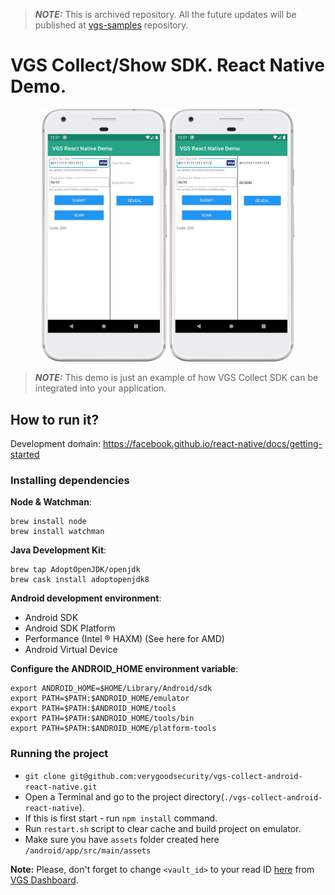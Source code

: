 > **_NOTE:_**  This is archived repository. All the future updates will be published at [vgs-samples](https://github.com/vgs-samples/vgs-collect-show-android-react-native-demo) repository.

# VGS Collect/Show SDK. React Native Demo.

<p align="center">
    <img src="images/vgs-filled.png" width="200">
    <img src="images/vgs-revealed.png" width="200">
</p>

> **_NOTE:_**  This demo is just an example of how VGS Collect SDK can be integrated into your application.


## How to run it?

Development domain: https://facebook.github.io/react-native/docs/getting-started

### Installing dependencies

**Node & Watchman**:
```
brew install node
brew install watchman
```
**Java Development Kit**:
```
brew tap AdoptOpenJDK/openjdk
brew cask install adoptopenjdk8
```

**Android development environment**:
- Android SDK
- Android SDK Platform
- Performance (Intel ® HAXM) (See here for AMD)
- Android Virtual Device


**Configure the ANDROID_HOME environment variable**:
```
export ANDROID_HOME=$HOME/Library/Android/sdk
export PATH=$PATH:$ANDROID_HOME/emulator
export PATH=$PATH:$ANDROID_HOME/tools
export PATH=$PATH:$ANDROID_HOME/tools/bin
export PATH=$PATH:$ANDROID_HOME/platform-tools
```

### Running the project
- `git clone git@github.com:verygoodsecurity/vgs-collect-android-react-native.git`
- Open a Terminal and go to the project directory(`./vgs-collect-android-react-native`).
- If this is first start - run ``npm install`` command.
- Run `restart.sh` script to clear cache and build project on emulator.
- Make sure you have ``assets`` folder created here ``/android/app/src/main/assets``

**Note:** Please, don't forget to change ``<vault_id>`` to your read ID [here](https://github.com/verygoodsecurity/vgs-collect-android-react-native/blob/master/android/app/src/main/java/com/awesome_project/collect/VGSCollectModule.java#L47) from [VGS Dashboard](https://dashboard.verygoodsecurity.com/dashboard/).




